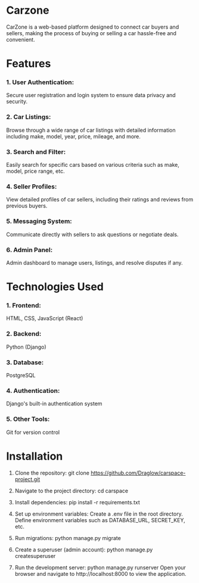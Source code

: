 <h1>Carzone</h1>
    CarZone is a web-based platform designed to connect car buyers and sellers, 
    making the process of buying or selling a car hassle-free and convenient.

<h1>Features</h1>

 <h3> 1. User Authentication:</h3> Secure user registration and login system to ensure data privacy and security.
 <h3> 2. Car Listings:</h3>  Browse through a wide range of car listings with detailed information including make, model, year, price, mileage, and more.
 <h3> 3. Search and Filter:</h3>  Easily search for specific cars based on various criteria such as make, model, price range, etc.
 <h3> 4. Seller Profiles:</h3>  View detailed profiles of car sellers, including their ratings and reviews from previous buyers.
 <h3> 5. Messaging System:</h3> Communicate directly with sellers to ask questions or negotiate deals.
 <h3> 6. Admin Panel:</h3>  Admin dashboard to manage users, listings, and resolve disputes if any.

<h1>Technologies Used</h1>

  <h3> 1. Frontend:</h3> HTML, CSS, JavaScript (React)
  <h3> 2. Backend:</h3> Python (Django)
  <h3> 3. Database:</h3> PostgreSQL
  <h3> 4. Authentication:</h3> Django's built-in authentication system
  <h3> 5. Other Tools:</h3> Git for version control

<h1>Installation</h1>

1. Clone the repository:
 git clone https://github.com/Draglow/carspace-project.git
 
2. Navigate to the project directory:
 cd carspace

3. Install dependencies:
 pip install -r requirements.txt
 
4. Set up environment variables:
  Create a .env file in the root directory.
  Define environment variables such as DATABASE_URL, SECRET_KEY, etc.

6. Run migrations:
  python manage.py migrate
  
7. Create a superuser (admin account):
 python manage.py createsuperuser

8. Run the development server:
  python manage.py runserver
  Open your browser and navigate to http://localhost:8000 to view the application.










